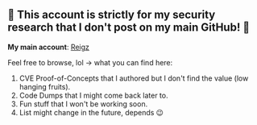 ## 🌭 This account is strictly for my security research that I don't post on my main GitHub! 🌭

**My main account**: [Reigz](https://github.com/reigz)

Feel free to browse, lol -> what you can find here:
1. CVE Proof-of-Concepts that I authored but I don't find the value (low hanging fruits).
2. Code Dumps that I might come back later to.
3. Fun stuff that I won't be working soon.
4. List might change in the future, depends 😉 

